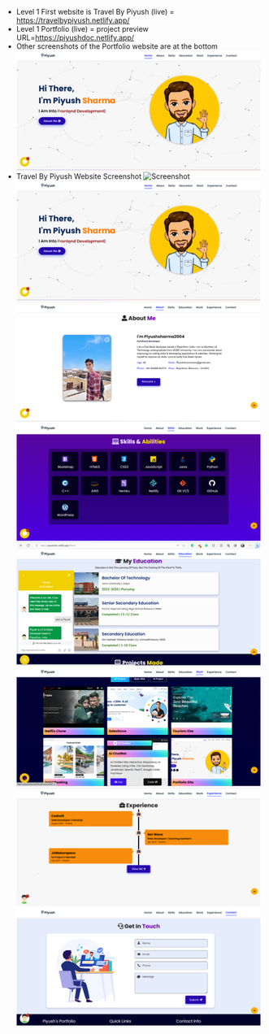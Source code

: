 - Level 1 First website is Travel By Piyush (live) = https://travelbypiyush.netlify.app/
- Level 1 Portfolio (live) = project preview URL=https://piyushdoc.netlify.app/
- Other screenshots of the Portfolio website are at the bottom
![Screenshot](portfolio-main/Screenshot/screen1.png)
- Travel By Piyush Website Screenshot 
![Screenshot](https://lh3.googleusercontent.com/u/1/drive-viewer/AITFw-xsz9fnS7Iym6lvDPQRF63D0C6ixw_WDMRy4ozDobZRYbqEmxGprjWjk13nxLay2adhPzz0Cxa_O13LSVqjshe8tE_2xA=w1960-h10000)
![Screenshot](portfolio-main/Screenshot/screen1.png)
![Screenshot](portfolio-main/Screenshot/screen2.png)
![Screenshot](portfolio-main/Screenshot/screen3.png)
![Screenshot](portfolio-main/Screenshot/screen4.png)
![Screenshot](portfolio-main/Screenshot/screen5.png)
![Screenshot](portfolio-main/Screenshot/screen6.png)
![Screenshot](portfolio-main/Screenshot/screen7.png)
